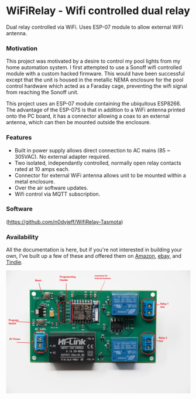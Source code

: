 # WiFiRelay - Wifi controlled dual relay
Dual relay controlled via WiFi. Uses ESP-07 module to allow external WiFi antenna.

### Motivation
This project was motivated by a desire to control my pool lights from my home automation system. I first attempted to use a Sonoff wifi controlled module with a custom hacked firmware. This would have been successful except that the unit is housed in the metallic NEMA enclosure for the pool control hardware which acted as a Faraday cage, preventing the wifi signal from reaching the Sonoff unit.

This project uses an ESP-07 module containing the ubiquitous ESP8266. The advantage of the ESP-07S is that in addition to a WiFi antenna printed onto the PC board, it has a connector allowing a coax to an external antenna, which can then be mounted outside the enclosure.

### Features
- Built in power supply allows direct connection to AC mains (85 ~ 305VAC). No external adapter required.
- Two isolated, independantly controlled, normally open relay contacts rated at 10 amps each.
- Connector for external WiFi antenna allows unit to be mounted within a metal enclosure.
- Over the air software updates.
- Wifi control via MQTT subscription.

### Software
(https://github.com/n0dyjeff/WifiRelay-Tasmota)

### Availability
All the documentation is here, but if you're not interested in building your own, I've built up a few of these and offered them on [Amazon](https://www.amazon.com/N0DY-WiFi-Controlled-Dual-Relay/dp/B072MKV8ZM), [ebay](http://www.ebay.com/itm/NEW-Web-Controlled-Dual-Relay-120-240-V-Smart-Home-Internal-External-Antenna-/152649721279), and [Tindie](https://www.tindie.com/products/n0dyjeff/wi-fi-controlled-dual-relay-wext-antenna-jack/).

![alt text](https://github.com/n0dyjeff/WiFiRelay/blob/master/doc/Breakout.jpg "Relay Board")
